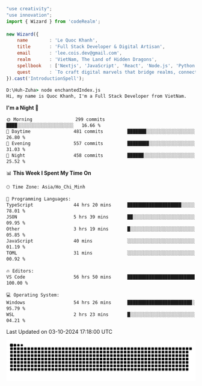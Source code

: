 <!--x axis divider-->

```js 
"use creativity";
"use innovation";
import { Wizard } from 'codeRealm';

new Wizard({
    name        : 'Le Quoc Khanh',
    title       : 'Full Stack Developer & Digital Artisan',
    email       : 'lee.cois.dev@gmail.com',
    realm       : 'VietNam, The Land of Hidden Dragons',
    spellbook   : ['Nextjs', 'JavaScript', 'React', 'Node.js', 'Python', 'Django', 'Cloud Services'],
    quest       : `To craft digital marvels that bridge realms, connect cultures, and bring imagination to life.`,
}).cast('IntroductionSpell');
```

```cmd
D:\Huh-Zuha> node enchantedIndex.js
Hi, my name is Quoc Khanh, I'm a Full Stack Developer from VietNam.
```
<!--START_SECTION:waka-->
**I'm a Night 🦉** 

```text
🌞 Morning                299 commits         ████░░░░░░░░░░░░░░░░░░░░░   16.66 % 
🌆 Daytime                481 commits         ███████░░░░░░░░░░░░░░░░░░   26.80 % 
🌃 Evening                557 commits         ████████░░░░░░░░░░░░░░░░░   31.03 % 
🌙 Night                  458 commits         ██████░░░░░░░░░░░░░░░░░░░   25.52 % 
```


📊 **This Week I Spent My Time On** 

```text
🕑︎ Time Zone: Asia/Ho_Chi_Minh

💬 Programming Languages: 
TypeScript               44 hrs 20 mins      ████████████████████░░░░░   78.01 % 
JSON                     5 hrs 39 mins       ██░░░░░░░░░░░░░░░░░░░░░░░   09.95 % 
Other                    3 hrs 19 mins       █░░░░░░░░░░░░░░░░░░░░░░░░   05.85 % 
JavaScript               40 mins             ░░░░░░░░░░░░░░░░░░░░░░░░░   01.19 % 
TOML                     31 mins             ░░░░░░░░░░░░░░░░░░░░░░░░░   00.92 % 

🔥 Editors: 
VS Code                  56 hrs 50 mins      █████████████████████████   100.00 % 

💻 Operating System: 
Windows                  54 hrs 26 mins      ████████████████████████░   95.79 % 
WSL                      2 hrs 23 mins       █░░░░░░░░░░░░░░░░░░░░░░░░   04.21 % 
```


 Last Updated on 03-10-2024 17:18:00 UTC
<!--END_SECTION:waka-->
<picture>
  <source media="(prefers-color-scheme: dark)" srcset="https://raw.githubusercontent.com/leecois/leecois/output/github-contribution-grid-snake-dark.svg">
  <source media="(prefers-color-scheme: light)" srcset="https://raw.githubusercontent.com/leecois/leecois/output/github-contribution-grid-snake.svg">
  <img alt="github contribution grid snake animation" src="https://raw.githubusercontent.com/leecois/leecois/output/github-contribution-grid-snake.svg">
</picture>

